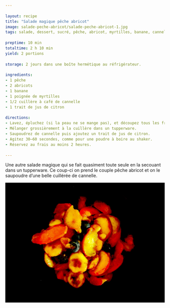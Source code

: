```yaml
---

layout: recipe
title: "Salade magique pêche abricot"
image: salade-peche-abricot/salade-peche-abricot-1.jpg
tags: salade, dessert, sucré, pêche, abricot, myrtilles, banane, cannelle

preptime: 10 min
totaltime: 2 h 10 min
yield: 2 portions

storage: 2 jours dans une boîte hermétique au réfrigérateur.

ingredients:
- 1 pêche
- 2 abricots
- 1 banane
- 1 poignée de myrtilles
- 1/2 cuillère à café de cannelle
- 1 trait de jus de citron

directions:
- Lavez, épluchez (si la peau ne se mange pas), et découpez tous les fruits en tranches, en quartiers ou en dés.
- Mélanger grossièrement à la cuillère dans un tupperware. 
- Saupoudrez de cannelle puis ajoutez un trait de jus de citron. 
- Agitez 30–60 secondes, comme pour une poudre à boire au shaker. 
- Réservez au frais au moins 2 heures.

---
```


Une autre salade magique qui se fait quasiment toute seule en la secouant dans un tupperware. Ce coup-ci on prend le couple pêche abricot et on le saupoudre d’une belle cuillérée de cannelle.

![Ce qu’on veut c’est que le fruit soit bien frais après passage au frigo, et qu’il dégouline de son propre jus.](../images/salade-peche-abricot/salade-peche-abricot-2.jpg) 
